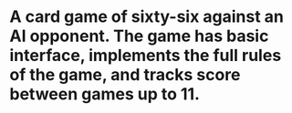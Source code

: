 # A card game of sixty-six against an AI opponent. The game has basic interface, implements the full rules of the game, and tracks score between games up to 11.
